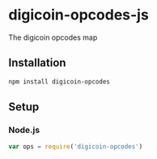 # digicoin-opcodes-js
The digicoin opcodes map

## Installation
``` bash
npm install digicoin-opcodes
```

## Setup
### Node.js
``` javascript
var ops = require('digicoin-opcodes')
```